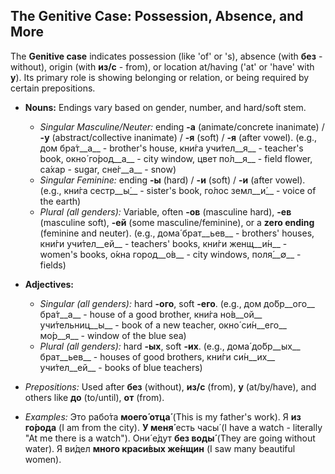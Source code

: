 ## The Genitive Case: Possession, Absence, and More

The __Genitive case__ indicates possession (like 'of' or 's), absence (with __без__ - without), origin (with __из/с__ - from), or location at/having ('at' or 'have' with __у__). Its primary role is showing belonging or relation, or being required by certain prepositions.

*   __Nouns:__ Endings vary based on gender, number, and hard/soft stem.
    
    *   _Singular Masculine/Neuter:_ ending __-а__ (animate/concrete inanimate) / __-у__ (abstract/collective inanimate) / __-я__ (soft) / __-я__ (after vowel). (e.g., дом бра́т__а__ - brother's house, кни́га учи́тел__я__ - teacher's book, окно́ го́род__а__ - city window, цвет по́л__я__ - field flower, са́хар - sugar, сне́г__а__ - snow)
    *   _Singular Feminine:_ ending __-ы__ (hard) / __-и__ (soft) / __-и__ (after vowel). (e.g., кни́га сестр__ы́__ - sister's book, го́лос земл__и́__ - voice of the earth)
    *   _Plural (all genders):_ Variable, often __-ов__ (masculine hard), __-ев__ (masculine soft), __-ей__ (some masculine/feminine), or a __zero ending__ (feminine and neuter). (e.g., дома́ брат__ьев__ - brothers' houses, кни́ги учи́тел__ей__ - teachers' books, кни́ги женщ__и́н__ - women's books, о́кна город__о́в__ - city windows, поля́__∅__ - fields)
    
    
    
*   __Adjectives:__
    
    *   _Singular (all genders):_ hard __-ого__, soft __-его__. (e.g., дом до́бр__ого__ бра́т__а__ - house of a good brother, кни́га но́в__ой__ учи́тельниц__ы__ - book of a new teacher, окно́ си́н__его__ мо́р__я__ - window of the blue sea)
    *   _Plural (all genders):_ hard __-ых__, soft __-их__. (e.g., дома́ до́бр__ых__ брат__ьев__ - houses of good brothers, кни́ги си́н__их__ учи́тел__ей__ - books of blue teachers)
    
    
    
*   _Prepositions:_ Used after __без__ (without), __из/с__ (from), __у__ (at/by/have), and others like __до__ (to/until), __от__ (from).
*   _Examples:_ Это рабо́та __моего́ отца́__ (This is my father's work). Я __из го́рода__ (I am from the city). __У меня́__ есть часы́ (I have a watch - literally "At me there is a watch"). Они́ е́дут __без воды́__ (They are going without water). Я ви́дел __много краси́вых же́нщин__ (I saw many beautiful women).